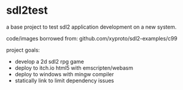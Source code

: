 # sdl2test
a base project to test sdl2 application development on a new system.

code/images borrowed from: github.com/xyproto/sdl2-examples/c99

project goals:
+ develop a 2d sdl2 rpg game
+ deploy to itch.io html5 with emscripten/webasm
+ deploy to windows with mingw compiler
+ statically link to limit dependency issues

